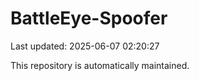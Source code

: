 # BattleEye-Spoofer

Last updated: 2025-06-07 02:20:27

This repository is automatically maintained.
